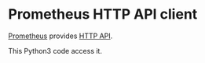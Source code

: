 
# Prometheus HTTP API client

[Prometheus][prom] provides [HTTP API][api].

This Python3 code access it.

[prom]: https://prometheus.io/
[api]: https://prometheus.io/docs/prometheus/latest/querying/api/#querying-metadata
